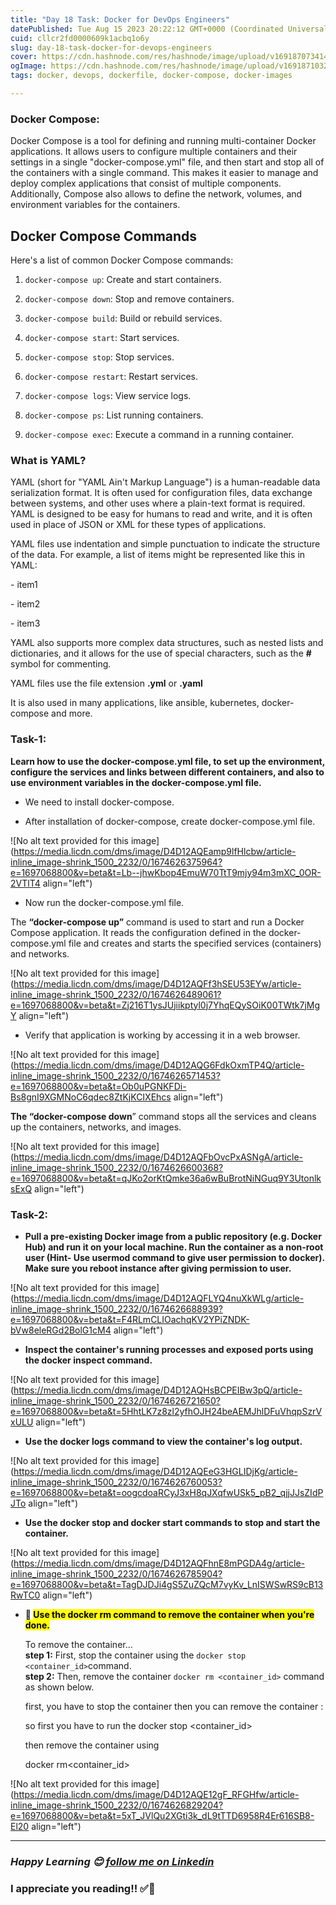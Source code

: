 ```yaml
---
title: "Day 18 Task: Docker for DevOps Engineers"
datePublished: Tue Aug 15 2023 20:22:12 GMT+0000 (Coordinated Universal Time)
cuid: cllcr2fd0000609k1acbq1o6y
slug: day-18-task-docker-for-devops-engineers
cover: https://cdn.hashnode.com/res/hashnode/image/upload/v1691870734140/11acbc59-2b08-48d3-b478-b21d80a4f8fd.png
ogImage: https://cdn.hashnode.com/res/hashnode/image/upload/v1691871032119/e6adb79d-1f65-45ef-a019-a48536352c08.png
tags: docker, devops, dockerfile, docker-compose, docker-images

---
```


### **Docker Compose:**

Docker Compose is a tool for defining and running multi-container Docker applications. It allows users to configure multiple containers and their settings in a single "docker-compose.yml" file, and then start and stop all of the containers with a single command. This makes it easier to manage and deploy complex applications that consist of multiple components. Additionally, Compose also allows to define the network, volumes, and environment variables for the containers.

## **Docker Compose Commands**

Here's a list of common Docker Compose commands:

1. `docker-compose up`: Create and start containers.
    
2. `docker-compose down`: Stop and remove containers.
    
3. `docker-compose build`: Build or rebuild services.
    
4. `docker-compose start`: Start services.
    
5. `docker-compose stop`: Stop services.
    
6. `docker-compose restart`: Restart services.
    
7. `docker-compose logs`: View service logs.
    
8. `docker-compose ps`: List running containers.
    
9. `docker-compose exec`: Execute a command in a running container.
    

### **What is YAML?**

YAML (short for "YAML Ain't Markup Language") is a human-readable data serialization format. It is often used for configuration files, data exchange between systems, and other uses where a plain-text format is required. YAML is designed to be easy for humans to read and write, and it is often used in place of JSON or XML for these types of applications.

YAML files use indentation and simple punctuation to indicate the structure of the data. For example, a list of items might be represented like this in YAML:

\- item1

\- item2

\- item3

YAML also supports more complex data structures, such as nested lists and dictionaries, and it allows for the use of special characters, such as the **#** symbol for commenting.

YAML files use the file extension **.yml** or **.yaml**

It is also used in many applications, like ansible, kubernetes, docker-compose and more.

### **Task-1:**

**Learn how to use the docker-compose.yml file, to set up the environment, configure the services and links between different containers, and also to use environment variables in the docker-compose.yml file.**

* We need to install docker-compose.
    
* After installation of docker-compose, create docker-compose.yml file.
    

![No alt text provided for this image](https://media.licdn.com/dms/image/D4D12AQEamp9lfHlcbw/article-inline_image-shrink_1500_2232/0/1674626375964?e=1697068800&v=beta&t=Lb--jhwKbop4EmuW70TtT9mjy94m3mXC_0OR-2VTlT4 align="left")

* Now run the docker-compose.yml file.
    

The **“docker-compose up”** command is used to start and run a Docker Compose application. It reads the configuration defined in the docker-compose.yml file and creates and starts the specified services (containers) and networks.

![No alt text provided for this image](https://media.licdn.com/dms/image/D4D12AQFf3hSEU53EYw/article-inline_image-shrink_1500_2232/0/1674626489061?e=1697068800&v=beta&t=Zj216T1ysJUjiikptyl0j7YhqEQySOiK00TWtk7jMgY align="left")

* Verify that application is working by accessing it in a web browser.
    

![No alt text provided for this image](https://media.licdn.com/dms/image/D4D12AQG6FdkOxmTP4Q/article-inline_image-shrink_1500_2232/0/1674626571453?e=1697068800&v=beta&t=Ob0uPGNKFDi-Bs8gnI9XGMNoC6qdec8ZtKjKCIXEhcs align="left")

**The “docker-compose down**” command stops all the services and cleans up the containers, networks, and images.

![No alt text provided for this image](https://media.licdn.com/dms/image/D4D12AQFbOvcPxASNgA/article-inline_image-shrink_1500_2232/0/1674626600368?e=1697068800&v=beta&t=qJKo2orKtQmke36a6wBuBrotNiNGuq9Y3UtonlksExQ align="left")

### **Task-2:**

* **Pull a pre-existing Docker image from a public repository (e.g. Docker Hub) and run it on your local machine. Run the container as a non-root user (Hint- Use usermod command to give user permission to docker). Make sure you reboot instance after giving permission to user.**
    

![No alt text provided for this image](https://media.licdn.com/dms/image/D4D12AQFLYQ4nuXkWLg/article-inline_image-shrink_1500_2232/0/1674626688939?e=1697068800&v=beta&t=F4RLmCLIOachqKV2YPiZNDK-bVw8eleRGd2BolG1cM4 align="left")

* **Inspect the container's running processes and exposed ports using the docker inspect command.**
    

![No alt text provided for this image](https://media.licdn.com/dms/image/D4D12AQHsBCPEIBw3pQ/article-inline_image-shrink_1500_2232/0/1674626721650?e=1697068800&v=beta&t=5HhtLK7z8zl2yfhOJH24beAEMJhlDFuVhqpSzrVxULU align="left")

* **Use the docker logs command to view the container's log output.**
    

![No alt text provided for this image](https://media.licdn.com/dms/image/D4D12AQEeG3HGLIDjKg/article-inline_image-shrink_1500_2232/0/1674626760053?e=1697068800&v=beta&t=oogcdoaRCyJ3xH8qJXqfwUSk5_pB2_qjjJJsZIdPJTo align="left")

* **Use the docker stop and docker start commands to stop and start the container.**
    

![No alt text provided for this image](https://media.licdn.com/dms/image/D4D12AQFhnE8mPGDA4g/article-inline_image-shrink_1500_2232/0/1674626785904?e=1697068800&v=beta&t=TagDJDJi4gS5ZuZQcM7vyKv_LnISWSwRS9cB13RwTC0 align="left")

* **🌟 <mark>Use the docker rm command to remove the container when you're done.</mark>**
    
    To remove the container...  
    **step 1:** First, stop the container using the `docker stop <container_id>`command.  
    **step 2:** Then, remove the container `docker rm <container_id>` command as shown below.
    
    first, you have to stop the container then you can remove the container :
    
    so first you have to run the docker stop &lt;container\_id&gt;
    
    then remove the container using
    
    docker rm&lt;container\_id&gt;
    

![No alt text provided for this image](https://media.licdn.com/dms/image/D4D12AQE12gF_RFGHfw/article-inline_image-shrink_1500_2232/0/1674626829204?e=1697068800&v=beta&t=5xT_JVlQu2XGti3k_dL9tTTD6958R4Er616SB8-El20 align="left")

---

### *Happy Learning 😊* [*follow me on Linkedin*](http://www.linkedin.com/in/nikhil-raut-965133b4)

### I appreciate you reading!! ✅🐳